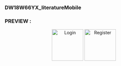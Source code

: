 ### DW18W66YX_literatureMobile

### PREVIEW :

<p style="text-align:center;">
<img align="center" alt="Login" width="100px" src="https://res.cloudinary.com/rizkyiqbal/image/upload/v1606118400/Literature_Project/Mobile%20Version/V_1/Screen-Login_h1kd7a.png" />
<img align="center" alt="Register" width="100px" src="https://res.cloudinary.com/rizkyiqbal/image/upload/v1606118401/Literature_Project/Mobile%20Version/V_1/Screen-Register_tjluiu.png" />
</p>
